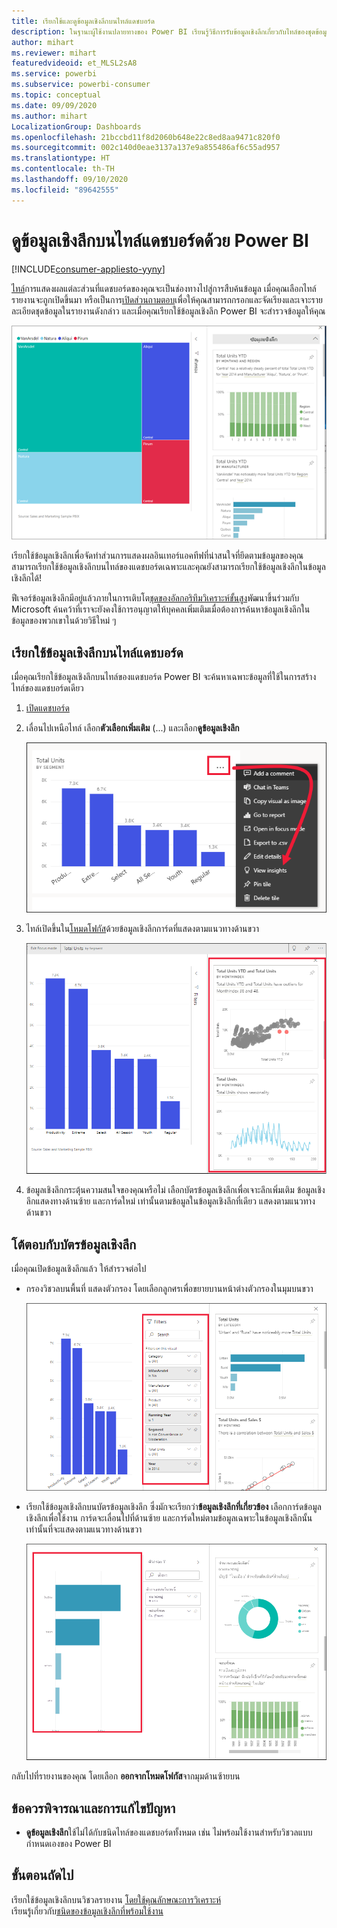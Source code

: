 ```yaml
---
title: เรียกใช้และดูข้อมูลเชิงลึกบนไทล์แดชบอร์ด
description: ในฐานะผู้ใช้งานปลายทางของ Power BI เรียนรู้วิธีการรับข้อมูลเชิงลึกเกี่ยวกับไทล์ของชุดข้อมูลและแดชบอร์ดของคุณ
author: mihart
ms.reviewer: mihart
featuredvideoid: et_MLSL2sA8
ms.service: powerbi
ms.subservice: powerbi-consumer
ms.topic: conceptual
ms.date: 09/09/2020
ms.author: mihart
LocalizationGroup: Dashboards
ms.openlocfilehash: 21bccbd11f8d2060b648e22c8ed8aa9471c820f0
ms.sourcegitcommit: 002c140d0eae3137a137e9a855486af6c55ad957
ms.translationtype: HT
ms.contentlocale: th-TH
ms.lasthandoff: 09/10/2020
ms.locfileid: "89642555"
---
```

# <a name="view-data-insights-on-dashboard-tiles-with-power-bi"></a>ดูข้อมูลเชิงลึกบนไทล์แดชบอร์ดด้วย Power BI

[!INCLUDE[consumer-appliesto-yyny](../includes/consumer-appliesto-yyny.md)]

[ไทล์](end-user-tiles.md)การแสดงผลแต่ละส่วนที่แดชบอร์ดของคุณจะเป็นช่องทางไปสู่การสืบค้นข้อมูล เมื่อคุณเลือกไทล์ รายงานจะถูกเปิดขึ้นมา หรือเป็นการ[เปิดส่วนถามตอบ](end-user-q-and-a.md)เพื่อให้คุณสามารถกรอกและจัดเรียงและเจาะรายละเอียดชุดข้อมูลในรายงานดังกล่าว และเมื่อคุณเรียกใช้ข้อมูลเชิงลึก Power BI จะสำรวจข้อมูลให้คุณ

![โหมดเมนูจุดไข่ปลาที่แสดงข้อมูลเชิงลึกของมุมมองในฐานะตัวเลือก](./media/end-user-insights/power-bi-insight.png)

เรียกใช้ข้อมูลเชิงลึกเพื่อจัดทำส่วนการแสดงผลอินเทอร์แอคทีฟที่น่าสนใจที่ยึดตามข้อมูลของคุณ สามารถเรียกใช้ข้อมูลเชิงลึกบนไทล์ของแดชบอร์ดเฉพาะและคุณยังสามารถเรียกใช้ข้อมูลเชิงลึกในข้อมูลเชิงลึกได้!

ฟีเจอร์ข้อมูลเชิงลึกมีอยู่แล้วภายในการเติบโต[ชุดของอัลกอริทึมวิเคราะห์ขั้นสูง](end-user-insight-types.md)พัฒนาขึ้นร่วมกับ Microsoft ค้นคว้าที่เราจะยังคงใช้การอนุญาตให้บุคคลเพิ่มเติมเมื่อต้องการค้นหาข้อมูลเชิงลึกในข้อมูลของพวกเขาในด้วยวิธีใหม่ ๆ

## <a name="run-insights-on-a-dashboard-tile"></a>เรียกใช้ข้อมูลเชิงลึกบนไทล์แดชบอร์ด
เมื่อคุณเรียกใช้ข้อมูลเชิงลึกบนไทล์ของแดชบอร์ด Power BI จะค้นหาเฉพาะข้อมูลที่ใช้ในการสร้างไทล์ของแดชบอร์ดเดียว 

1. [เปิดแดชบอร์ด](end-user-dashboards.md)
2. เลื่อนไปเหนือไทล์ เลือก**ตัวเลือกเพิ่มเติม** (...) และเลือก**ดูข้อมูลเชิงลึก** 

    ![สกรีนช็อตที่แสดงการเลือกแสดงรายการแบบหล่นลงรูปจุดไข่ปลา](./media/end-user-insights/power-bi-hover.png)


3. ไทล์เปิดขึ้นใน[โหมดโฟกัส](end-user-focus.md)ด้วยข้อมูลเชิงลึกการ์ดที่แสดงตามแนวทางด้านขวา    
   
    ![โหมดโฟกัส](./media/end-user-insights/power-bi-insights-tiles.png)    
4. ข้อมูลเชิงลึกกระตุ้นความสนใจของคุณหรือไม่ เลือกบัตรข้อมูลเชิงลึกเพื่อเจาะลึกเพิ่มเติม ข้อมูลเชิงลึกแสดงทางด้านซ้าย และการ์ดใหม่ เท่านั้นตามข้อมูลในข้อมูลเชิงลึกที่เดียว แสดงตามแนวทางด้านขวา    

 ## <a name="interact-with-the-insight-cards"></a>โต้ตอบกับบัตรข้อมูลเชิงลึก
เมื่อคุณเปิดข้อมูลเชิงลึกแล้ว ให้สำรวจต่อไป

   * กรองวิชวลบนพื้นที่  แสดงตัวกรอง โดยเลือกลูกศรเพื่อขยายบานหน้าต่างตัวกรองในมุมบนขวา

      ![ขยายเมนูที่มีตัวกรองข้อมูลเชิงลึกแล้ว](./media/end-user-insights/power-bi-filter.png)
   
   * เรียกใช้ข้อมูลเชิงลึกบนบัตรข้อมูลเชิงลึก ซึ่งมักจะเรียกว่า**ข้อมูลเชิงลึกที่เกี่ยวข้อง** เลือกการ์ดข้อมูลเชิงลึกเพื่อใช้งาน การ์ดจะเลื่อนไปที่ด้านซ้าย และการ์ดใหม่ตามข้อมูลเฉพาะในข้อมูลเชิงลึกนั้นเท่านั้นที่จะแสดงตามแนวทางด้านขวา
   
      ![ข้อมูลเชิงลึกที่เกี่ยวข้องและเมนูตัวกรองที่ขยายแล้ว](./media/end-user-insights/power-bi-insights-card.png)
   
     
กลับไปที่รายงานของคุณ โดยเลือก **ออกจากโหมดโฟกัส**จากมุมด้านซ้ายบน

## <a name="considerations-and-troubleshooting"></a>ข้อควรพิจารณาและการแก้ไขปัญหา
- **ดูข้อมูลเชิงลึก**ใช้ไม่ได้กับชนิดไทล์ของแดชบอร์ดทั้งหมด เช่น ไม่พร้อมใช้งานสำหรับวิชวลแบบกำหนดเองของ Power BI<!--[Power BI visuals](end-user-custom-visuals.md)-->


## <a name="next-steps"></a>ขั้นตอนถัดไป

เรียกใช้ข้อมูลเชิงลึกบนวิชวลรายงาน [โดยใช้คุณลักษณะการวิเคราะห์](end-user-analyze-visuals.md)    
เรียนรู้เกี่ยวกับ[ชนิดของข้อมูลเชิงลึกที่พร้อมใช้งาน](end-user-insight-types.md)

